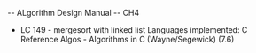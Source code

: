 -- ALgorithm Design Manual --
CH4
- LC 149 - mergesort with linked list
  Languages implemented: C
  Reference Algos - Algorithms in C (Wayne/Segewick) (7.6)
